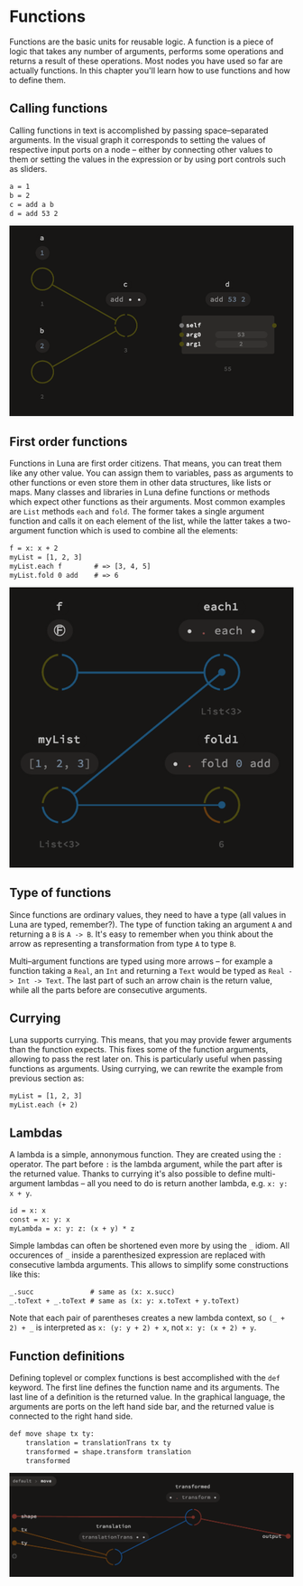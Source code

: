 # Functions

Functions are the basic units for reusable logic. A function is a piece of logic that takes any number of arguments, performs some operations and returns a result of these operations. Most nodes you have used so far are actually functions. In this chapter you'll learn how to use functions and how to define them.

## Calling functions

Calling functions in text is accomplished by passing space–separated arguments. In the visual graph it corresponds to setting the values of respective input ports on a node – either by connecting other values to them or setting the values in the expression or by using port controls such as sliders.

```
a = 1
b = 2
c = add a b
d = add 53 2
```

![](assets/calling_functions.png)


## First order functions

Functions in Luna are first order citizens. That means, you can treat them like any other value. You can assign them to variables, pass as arguments to other functions or even store them in other data structures, like lists or maps. Many classes and libraries in Luna define functions or methods which expect other functions as their arguments. Most common examples are `List` methods `each` and `fold`. The former takes a single argument function and calls it on each element of the list, while the latter takes a two-argument function which is used to combine all the elements:
```
f = x: x + 2
myList = [1, 2, 3]
myList.each f        # => [3, 4, 5]
myList.fold 0 add    # => 6
```
![](assets/first_order_funs.png)

## Type of functions

Since functions are ordinary values, they need to have a type (all values in Luna are typed, remember?). The type of function taking an argument `A` and returning a `B` is `A -> B`. It's easy to remember when you think about the arrow as representing a transformation from type `A` to type `B`.

Multi–argument functions are typed using more arrows – for example a function taking a `Real`, an `Int` and returning a `Text` would be typed as `Real -> Int -> Text`. The last part of such an arrow chain is the return value, while all the parts before are consecutive arguments.

## Currying

Luna supports currying. This means, that you may provide fewer arguments than the function expects. This fixes some of the function arguments, allowing to pass the rest later on. This is particularly useful when passing functions as arguments. Using currying, we can rewrite the example from previous section as:
```
myList = [1, 2, 3]
myList.each (+ 2)
```


## Lambdas

A lambda is a simple, annonymous function. They are created using the ``:`` operator. The part before `:` is the lambda argument, while the part after is the returned value. Thanks to currying it's also possible to define multi-argument lambdas – all you need to do is return another lambda, e.g. `x: y: x + y`.

    id = x: x
    const = x: y: x
    myLambda = x: y: z: (x + y) * z

Simple lambdas can often be shortened even more by using the `_` idiom. All occurences of `_` inside a parenthesized expression are replaced with consecutive lambda arguments. This allows to simplify some constructions like this:


    _.succ              # same as (x: x.succ)
    _.toText + _.toText # same as (x: y: x.toText + y.toText)

Note that each pair of parentheses creates a new lambda context, so `(_ + 2) + _` is interpreted as `x: (y: y + 2) + x`, not `x: y: (x + 2) + y`.

## Function definitions

Defining toplevel or complex functions is best accomplished with the ``def`` keyword. The first line defines the function name and its arguments. The last line of a definition is the returned value. In the graphical language, the arguments are ports on the left hand side bar, and the returned value is connected to the right hand side.

    def move shape tx ty:
        translation = translationTrans tx ty
        transformed = shape.transform translation
        transformed


![](assets/fundef.png)

